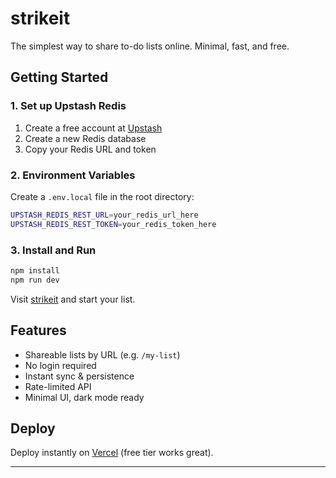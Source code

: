 # strikeit

The simplest way to share to-do lists online. Minimal, fast, and free.

## Getting Started

### 1. Set up Upstash Redis
1. Create a free account at [Upstash](https://console.upstash.com/)
2. Create a new Redis database
3. Copy your Redis URL and token

### 2. Environment Variables
Create a `.env.local` file in the root directory:
```bash
UPSTASH_REDIS_REST_URL=your_redis_url_here
UPSTASH_REDIS_REST_TOKEN=your_redis_token_here
```

### 3. Install and Run
```bash
npm install
npm run dev
```
Visit [strikeit](https://strikeit-dun.vercel.app) and start your list.

## Features
- Shareable lists by URL (e.g. `/my-list`)
- No login required
- Instant sync & persistence
- Rate-limited API
- Minimal UI, dark mode ready

## Deploy
Deploy instantly on [Vercel](https://vercel.com/) (free tier works great).

---
